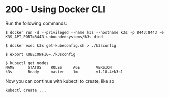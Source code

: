 # 200 - Using Docker CLI


Run the following commands:
```
$ docker run -d --privileged --name k3s --hostname k3s -p 8443:8443 -e K3S_API_PORT=8443 unboundedsystems/k3s-dind
```

```
$ docker exec k3s get-kubeconfig.sh > ./k3sconfig
```

```
$ export KUBECONFIG=./k3sconfig
```

```
$ kubectl get nodes
NAME      STATUS    ROLES     AGE       VERSION
k3s       Ready     master    1m        v1.18.4+k3s1
```

Now you can continue with kubectl to create, like so

```
kubectl create ...
```
